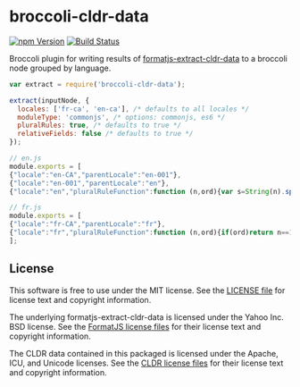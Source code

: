 # broccoli-cldr-data

[![npm Version][npm-badge]][npm]
[![Build Status][travis-badge]][travis]

Broccoli plugin for writing results of [formatjs-extract-cldr-data][] to a broccoli node grouped by language.

```js
var extract = require('broccoli-cldr-data');

extract(inputNode, {
  locales: ['fr-ca', 'en-ca'], /* defaults to all locales */
  moduleType: 'commonjs', /* options: commonjs, es6 */
  pluralRules: true, /* defaults to true */
  relativeFields: false /* defaults to true */
});
```

```js
// en.js
module.exports = [
{"locale":"en-CA","parentLocale":"en-001"},
{"locale":"en-001","parentLocale":"en"},
{"locale":"en","pluralRuleFunction":function (n,ord){var s=String(n).split("."),v0=!s[1],t0=Number(s[0])==n,n10=t0&&s[0].slice(-1),n100=t0&&s[0].slice(-2);if(ord)return n10==1&&n100!=11?"one":n10==2&&n100!=12?"two":n10==3&&n100!=13?"few":"other";return n==1&&v0?"one":"other"}}];
```

```js
// fr.js
module.exports = [
{"locale":"fr-CA","parentLocale":"fr"},
{"locale":"fr","pluralRuleFunction":function (n,ord){if(ord)return n==1?"one":"other";return n>=0&&n<2?"one":"other"}}
];
```

## License

This software is free to use under the MIT license. See the [LICENSE file][] for license text and copyright information.

The underlying formatjs-extract-cldr-data is licensed under the Yahoo Inc. BSD license. See the [FormatJS license files][] for their license text and copyright information.

The CLDR data contained in this packaged is licensed under the Apache, ICU, and Unicode licenses. See the [CLDR license files][] for their license text and copyright information.

[npm]: https://www.npmjs.org/package/broccoli-cldr-data
[npm-badge]: https://img.shields.io/npm/v/broccoli-cldr-data.svg?style=flat-square
[travis]: https://travis-ci.org/jasonmit/broccoli-cldr-data
[travis-badge]: https://img.shields.io/travis/jasonmit/broccoli-cldr-data/master.svg?style=flat-square
[LICENSE file]: https://github.com/jasonmit/broccoli-cldr-data/blob/master/LICENSE
[CLDR license files]: https://github.com/yahoo/formatjs-extract-cldr-data/tree/master/data
[FormatJS license files]: https://github.com/yahoo/formatjs-extract-cldr-data/blob/master/LICENSE
[formatjs-extract-cldr-data]: https://github.com/yahoo/formatjs-extract-cldr-data
